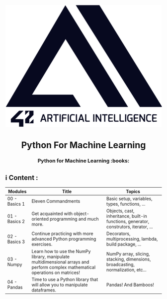 <p align="center">
  <img src="ressources/42ai_logo.png" width="800" alt="42 AI Logo" />
</p>

<h1 align="center">
  Python For Machine Learning
</h1>
<h3 align="center">
  Python for Machine Learning :books:
</h3>

## :information_source: Content :

| Modules | Title | Topics |
|--- | --- |--- |
| 00 - Basics 1| Eleven Commandments | Basic setup, variables, types, functions, ... |
| 01 - Basics 2 | Get acquainted with object-oriented programming and much more. | Objects, cast, inheritance, built-in functions, generator, construtors, iterator, ... |
| 02 - Basics 3 | Continue practicing with more advanced Python programming exercises. | Decorators, multiprocessing, lambda, build package, ... |
| 03 - Numpy | Learn how to use the NumPy library, manipulate multidimensional arrays and perform complex mathematical operations on matrices! | NumPy array, slicing, stacking, dimensions, broadcasting, normalization, etc... |
| 04 - Pandas | Time to use a Python library that will allow you to manipulate dataframes. | Pandas! And Bamboos!|